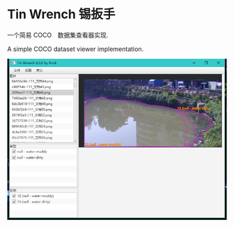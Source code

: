 # Tin Wrench 锡扳手

一个简易 COCO　数据集查看器实现.

A simple COCO dataset viewer implementation.

![](/doc/screenshot.png)
